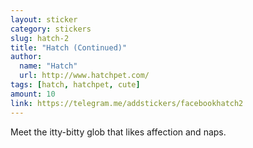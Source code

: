 ```yaml
---
layout: sticker
category: stickers
slug: hatch-2
title: "Hatch (Continued)"
author:
  name: "Hatch"
  url: http://www.hatchpet.com/
tags: [hatch, hatchpet, cute]
amount: 10
link: https://telegram.me/addstickers/facebookhatch2
---
```


Meet the itty-bitty glob that likes affection and naps.
